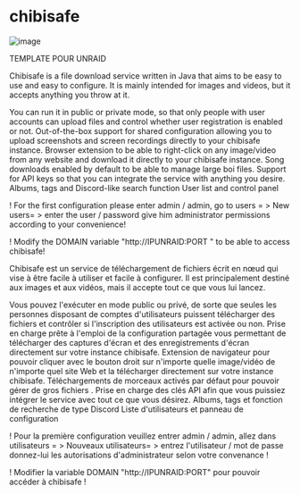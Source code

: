 # chibisafe
![image](https://user-images.githubusercontent.com/94224508/222895727-0f995baa-a152-44ae-afbf-eea9c0a6af79.png)

TEMPLATE POUR UNRAID

 Chibisafe is a file download service written in Java that aims to be easy to use and easy to configure. It is mainly intended for images and videos, but it accepts anything you throw at it.

   You can run it in public or private mode, so that only people with user accounts can upload files and control whether user registration is enabled or not.
    Out-of-the-box support for shared configuration allowing you to upload screenshots and screen recordings directly to your chibisafe instance.
    Browser extension to be able to right-click on any image/video from any website and download it directly to your chibisafe instance.
    Song downloads enabled by default to be able to manage large boi files.
    Support for API keys so that you can integrate the service with anything you desire.
    Albums, tags and Discord-like search function
    User list and control panel

 

! For the first configuration please enter admin / admin, go to users = > New users= > enter the user / password give him administrator permissions according to your convenience!

! Modify the DOMAIN variable "http://IPUNRAID:PORT " to be able to access chibisafe!

 

 

 

Chibisafe est un service de téléchargement de fichiers écrit en nœud qui vise à être facile à utiliser et facile à configurer. Il est principalement destiné aux images et aux vidéos, mais il accepte tout ce que vous lui lancez.

Vous pouvez l'exécuter en mode public ou privé, de sorte que seules les personnes disposant de comptes d'utilisateurs puissent télécharger des fichiers et contrôler si l'inscription des utilisateurs est activée ou non.
    Prise en charge prête à l'emploi de la configuration partagée vous permettant de télécharger des captures d'écran et des enregistrements d'écran directement sur votre instance chibisafe.
    Extension de navigateur pour pouvoir cliquer avec le bouton droit sur n'importe quelle image/vidéo de n'importe quel site Web et la télécharger directement sur votre instance chibisafe.
    Téléchargements de morceaux activés par défaut pour pouvoir gérer de gros fichiers .
    Prise en charge des clés API afin que vous puissiez intégrer le service avec tout ce que vous désirez.
    Albums, tags et fonction de recherche de type Discord
    Liste d'utilisateurs et panneau de configuration

 

! Pour la première configuration veuillez entrer admin / admin, allez dans utilisateurs = > Nouveaux utilisateurs= > entrez l'utilisateur / mot de passe donnez-lui les autorisations d'administrateur selon votre convenance !

! Modifier la variable DOMAIN "http://IPUNRAID:PORT" pour pouvoir accéder à chibisafe ! 
